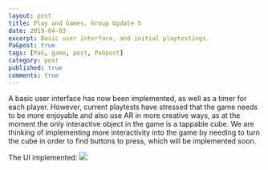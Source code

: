 ```yaml
---
layout: post
title: Play and Games, Group Update 5
date: 2019-04-03
excerpt: Basic user interface, and initial playtestings.
PaGpost: true
tags: [PaG, game, post, PaGpost]
category: post
published: true
comments: true
---
```

A basic user interface has now been implemented, as well as a timer for each player. However, current playtests have stressed that the game needs to be more enjoyable and also use AR in more creative ways, as at the moment the only interactive object in the game is a tappable cube. We are thinking of implementing more interactivity into the game by needing to turn the cube in order to find buttons to press, which will be implemented soon.

The UI implemented:
<a href="https://i.imgur.com/22tXhSx.png"><img src="https://i.imgur.com/22tXhSx.png"></a>